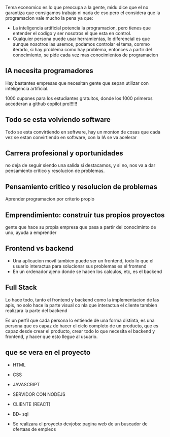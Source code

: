 Tema economico es lo que preocupa a la gente, midu dice que el no garantiza que consigamos trabajo
ni nada de eso pero el considera que la programacion vale mucho la pena ya que:
- La inteligencia artificial potencia la programacion, pero tienes que entender el codigo y ser nosotros el que
  esta en control.
- Cualquier persona puede usar herramientas, lo diferencial es que aunque nosotros las usemos, podamos controlar
  el tema, commo iterarlo, si hay problema como hay problema, entonces a partir del conocimiento, se pide cada vez 
  mas conocimientos de programacion

## IA necesita programadores

Hay bastantes empresas que necesitan gente que sepan utilizar con inteligencia artificial.

1000 cupones para los estudiantes gratuitos, donde los 1000 primeros accederan a github copilot pro!!!!!!

## Todo se esta volviendo software

Todo se esta convirtiendo en software, hay un monton de cosas que cada vez se estan convirtiendo en software, con la IA
se va acelerar

## Carrera profesional y oportunidades

no deja de seguir siendo una salida si destacamos, y si no, nos va a dar pensamiento critico y resolucion de problemas.

## Pensamiento critico y resolucion de problemas

Aprender programacion por criterio propio

## Emprendimiento: construir tus propios proyectos

gente que hace su propia empresa que pasa a partir del conociminto de uno, ayuda a emprender

## Frontend vs backend

- Una aplicacion movil tambien puede ser un frontend, todo lo que el usuario interactua para solucionar sus problemas
  es el frontend
- En un ordenador ajeno donde se hacen los calculos, etc, es el backend

## Full Stack

Lo hace todo, tanto el frontend y backend como la implementacion de las apis, no solo hace la parte visual co nla que interactua el cliente
tambien realizara la parte del backend

Es un perfil que cada persona lo entiende de una forma distinta, es una persona que es capaz de hacer el ciclo completo de un producto, que es
capaz desde crear el producto, crear todo lo que necesita el backend y frontend, y hacer que esto llegue al usuario.

## que se vera en el proyecto

- HTML
- CSS
- JAVASCRIPT
- SERVIDOR CON NODEJS
- CLIENTE (REACT)
- BD- sql

- Se realizara el proyecto devjobs: pagina web de un buscador de ofertaas de empleos 